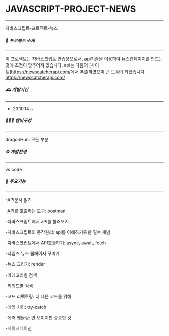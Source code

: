 # JAVASCRIPT-PROJECT-NEWS
---
자바스크립트-프로젝트-뉴스

##### 📰 프로젝트 소개
---
이 프로젝트는 자바스크립트 연습용으로서, api기술을 이용하여 뉴스웹페이지를 만드는것에 초점이 맞추어져 있습니다.
api는 다음의 [사이트]<https://newscatcherapi.com/>에서 추출하였으며 큰 도움이 되었습니다. <https://newscatcherapi.com/>

##### 🕰️ 개발기간
---
- 23.10.14 ~

##### 🧑‍🤝‍🧑 멤버구성
---
dragonHun: 모든 부분

##### ⚙️ 개발환경
---
vs code

##### 📌 주요기능
---
-API문서 읽기

-API를 호출하는 도구: postman

-자바스크립트에서 aPI를 불러오기

-자바스크립트의 동작원리: api를 이해하기위한 필수 개념

-자바스크립트에서 API호출하기: async, await, fetch

-타임즈 뉴스 웹페이지 꾸미기

-뉴스 그리기: render

-카테고리별 검색

-키워드별 검색

-코드 리펙토링: 더 나은 코드를 위해

-에러 처리: try-catch

-에러 헨들링: 안 보이지만 중요한 것

-페이지네이션

